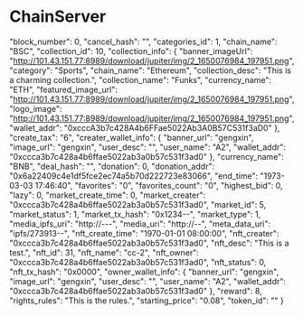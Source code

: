 # ChainServer

"block_number": 0,
"cancel_hash": "",
"categories_id": 1,
"chain_name": "BSC",
"collection_id": 10,
"collection_info": {
"banner_imageUrl": "http://101.43.151.77:8989/download/jupiter/img/2_1650076984_197951.png",
"category": "Sports",
"chain_name": "Ethereum",
"collection_desc": "This is a charming collection.",
"collection_name": "Funks",
"currency_name": "ETH",
"featured_image_url": "http://101.43.151.77:8989/download/jupiter/img/2_1650076984_197951.png",
"logo_image": "http://101.43.151.77:8989/download/jupiter/img/2_1650076984_197951.png",
"wallet_addr": "0xcccA3b7c428A4b6FFae5022Ab3A0B57C531f3aD0"
},
"create_tax": "6",
"creater_wallet_info": {
"banner_url": "gengxin",
"image_url": "gengxin",
"user_desc": "",
"user_name": "A2",
"wallet_addr": "0xccca3b7c428a4b6ffae5022ab3a0b57c531f3ad0"
},
"currency_name": "BNB",
"deal_hash": "",
"donation": 0,
"donation_addr": "0x6a22409c4e1df5fce2ec74a5b70d222723e83066",
"end_time": "1973-03-03 17:46:40",
"favorites": "0",
"favorites_count": "0",
"highest_bid": 0,
"lazy": 0,
"market_create_time": 0,
"market_creater": "0xccca3b7c428a4b6ffae5022ab3a0b57c531f3ad0",
"market_id": 5,
"market_status": 1,
"market_tx_hash": "0x1234--",
"market_type": 1,
"media_ipfs_uri": "http://---",
"media_uri": "http://--",
"meta_data_uri": "ipfs/273913--",
"nft_create_time": "1970-01-01 08:00:00",
"nft_creater": "0xccca3b7c428a4b6ffae5022ab3a0b57c531f3ad0",
"nft_desc": "This is a test.",
"nft_id": 31,
"nft_name": "cc-2",
"nft_owner": "0xccca3b7c428a4b6ffae5022ab3a0b57c531f3ad0",
"nft_status": 0,
"nft_tx_hash": "0x0000",
"owner_wallet_info": {
"banner_url": "gengxin",
"image_url": "gengxin",
"user_desc": "",
"user_name": "A2",
"wallet_addr": "0xccca3b7c428a4b6ffae5022ab3a0b57c531f3ad0"
},
"reward": 8,
"rights_rules": "This is the rules.",
"starting_price": "0.08",
"token_id": ""
}